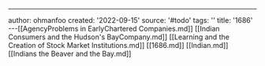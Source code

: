 ---
author: ohmanfoo
created: '2022-09-15'
source: '#todo'
tags: ''
title: '1686'
---[[AgencyProblems in EarlyChartered Companies.md]]
[[Indian Consumers and the Hudson's BayCompany.md]]
[[Learning and the Creation of Stock Market Institutions.md]]
[[1686.md]]
[[Indian.md]]
[[Indians the Beaver and the Bay.md]]
